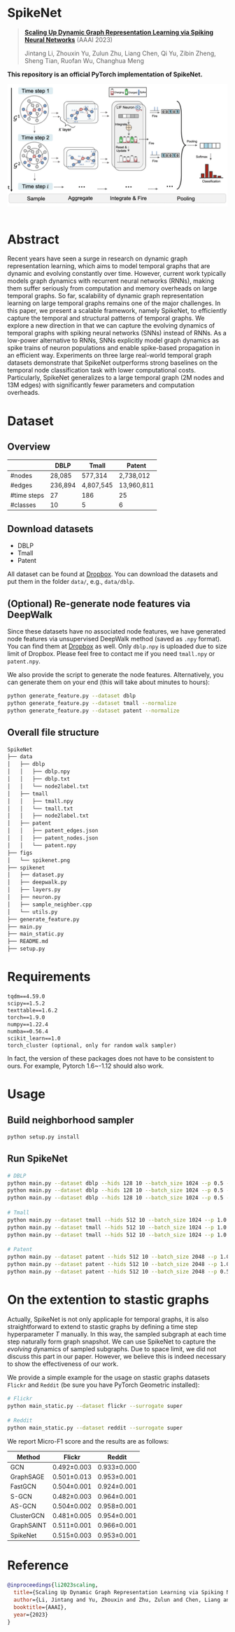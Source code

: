 # SpikeNet
> [**Scaling Up Dynamic Graph Representation Learning via Spiking Neural Networks**](https://arxiv.org/abs/2208.10364) (AAAI 2023)
>
> Jintang Li, Zhouxin Yu, Zulun Zhu, Liang Chen, Qi Yu, Zibin Zheng, Sheng Tian, Ruofan Wu, Changhua Meng    

**This repository is an official PyTorch implementation of SpikeNet.**
<div align="center">
  <img src="figs/spikenet.png"/>
</div><br/>


# Abstract
Recent years have seen a surge in research on dynamic graph representation learning, which aims to model temporal graphs that are dynamic and evolving constantly over time. However, current work typically models graph dynamics with recurrent neural networks (RNNs), making them suffer seriously from computation and memory overheads on large temporal graphs. So far, scalability of dynamic graph representation learning on large temporal graphs remains one of the major challenges. In this paper, we present a scalable framework, namely SpikeNet, to efficiently capture the temporal and structural patterns of temporal graphs. We explore a new direction in that we can capture the evolving dynamics of temporal graphs with spiking neural networks (SNNs) instead of RNNs. As a low-power alternative to RNNs, SNNs explicitly model graph dynamics as spike trains of neuron populations and enable spike-based propagation in an efficient way. Experiments on three large real-world temporal graph datasets demonstrate that SpikeNet outperforms strong baselines on the temporal node classification task with lower computational costs. Particularly, SpikeNet generalizes to a large temporal graph (2M nodes and 13M edges) with significantly fewer parameters and computation overheads.

# Dataset
## Overview
|             | DBLP    | Tmall     | Patent     |
| ----------- | ------- | --------- | ---------- |
| #nodes      | 28,085  | 577,314   | 2,738,012 |
| #edges      | 236,894 | 4,807,545 | 13,960,811 |
| #time steps | 27      | 186       | 25         |
| #classes    | 10      | 5         | 6          |

## Download datasets
+ DBLP
+ Tmall
+ Patent
  
All dataset can be found at [Dropbox](https://www.dropbox.com/sh/palzyh5box1uc1v/AACSLHB7PChT-ruN-rksZTCYa?dl=0). 
You can download the datasets and put them in the folder `data/`, e.g., `data/dblp`.

## (Optional) Re-generate node features via DeepWalk
Since these datasets have no associated node features, we have generated node features via unsupervised DeepWalk method (saved as `.npy` format). 
You can find them at [Dropbox](https://www.dropbox.com/sh/palzyh5box1uc1v/AACSLHB7PChT-ruN-rksZTCYa?dl=0) as well. 
Only `dblp.npy` is uploaded due to size limit of Dropbox. Please feel free to contact me if you need `tmall.npy` or `patent.npy`.

We also provide the script to generate the node features. Alternatively, you can generate them on your end (this will take about minutes to hours):

```bash
python generate_feature.py --dataset dblp
python generate_feature.py --dataset tmall --normalize
python generate_feature.py --dataset patent --normalize
```

## Overall file structure
```bash
SpikeNet
├── data
│   ├── dblp
│   │   ├── dblp.npy
│   │   ├── dblp.txt
│   │   └── node2label.txt
│   ├── tmall
│   │   ├── tmall.npy
│   │   └── tmall.txt
│   │   ├── node2label.txt
│   ├── patent
│   │   ├── patent_edges.json
│   │   ├── patent_nodes.json
│   │   └── patent.npy
├── figs
│   └── spikenet.png
├── spikenet
│   ├── dataset.py
│   ├── deepwalk.py
│   ├── layers.py
│   ├── neuron.py
│   ├── sample_neighber.cpp
│   └── utils.py
├── generate_feature.py
├── main.py
├── main_static.py
├── README.md
├── setup.py
```
# Requirements

```
tqdm==4.59.0
scipy==1.5.2
texttable==1.6.2
torch==1.9.0
numpy==1.22.4
numba==0.56.4
scikit_learn==1.0
torch_cluster (optional, only for random walk sampler)
```
In fact, the version of these packages does not have to be consistent to ours. For example, Pytorch 1.6~-1.12 should also work.



# Usage

## Build neighborhood sampler
```bash
python setup.py install
```

## Run SpikeNet

```bash
# DBLP
python main.py --dataset dblp --hids 128 10 --batch_size 1024 --p 0.5 --train_size 0.4
python main.py --dataset dblp --hids 128 10 --batch_size 1024 --p 0.5 --train_size 0.6
python main.py --dataset dblp --hids 128 10 --batch_size 1024 --p 0.5 --train_size 0.8

# Tmall
python main.py --dataset tmall --hids 512 10 --batch_size 1024 --p 1.0 --train_size 0.4
python main.py --dataset tmall --hids 512 10 --batch_size 1024 --p 1.0 --train_size 0.6
python main.py --dataset tmall --hids 512 10 --batch_size 1024 --p 1.0 --train_size 0.8

# Patent
python main.py --dataset patent --hids 512 10 --batch_size 2048 --p 1.0 --train_size 0.4
python main.py --dataset patent --hids 512 10 --batch_size 2048 --p 1.0 --train_size 0.6
python main.py --dataset patent --hids 512 10 --batch_size 2048 --p 0.5 --train_size 0.8
```


# On the extention to stastic graphs
Actually, SpikeNet is not only applicaple for temporal graphs, it is also straightforward to extend to stastic graphs by defining a time step hyperparameter $T$ manually.
In this way, the sampled subgraph at each time step naturally form graph snapshot. We can use SpikeNet to capture the *evolving* dynamics of sampled subgraphs.
Due to space limit, we did not discuss this part in our paper. However, we believe this is indeed necessary to show the effectiveness of our work.


We provide a simple example for the usage on stastic graphs datasets `Flickr` and `Reddit` (be sure you have PyTorch Geometric installed):

```bash
# Flickr
python main_static.py --dataset flickr --surrogate super

# Reddit
python main_static.py --dataset reddit --surrogate super
```

We report Micro-F1 score and the results are as follows:

| Method     | Flickr      | Reddit      |
| ---------- | ----------- | ----------- |
| GCN        | 0.492±0.003 | 0.933±0.000 |
| GraphSAGE  | 0.501±0.013 | 0.953±0.001 |
| FastGCN    | 0.504±0.001 | 0.924±0.001 |
| S-GCN      | 0.482±0.003 | 0.964±0.001 |
| AS-GCN     | 0.504±0.002 | 0.958±0.001 |
| ClusterGCN | 0.481±0.005 | 0.954±0.001 |
| GraphSAINT | 0.511±0.001 | 0.966±0.001 |
| SpikeNet   | 0.515±0.003 | 0.953±0.001 |

# Reference
```bibtex
@inproceedings{li2023scaling,
  title={Scaling Up Dynamic Graph Representation Learning via Spiking Neural Networks},
  author={Li, Jintang and Yu, Zhouxin and Zhu, Zulun and Chen, Liang and Yu, Qi and Zheng, Zibin and Tian, Sheng and Wu, Ruofan and Meng, Changhua},
  booktitle={AAAI},
  year={2023}
}
```
